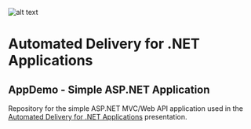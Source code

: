 ![alt text](http://lozanotek.com/images/logo.gif "Created by Lozanotek, Inc.")

# Automated Delivery for .NET Applications
## AppDemo - Simple ASP.NET Application

Repository for the simple ASP.NET MVC/Web API application used in the [Automated Delivery for .NET Applications](https://github.com/lozanotek/automated-delivery) presentation.

